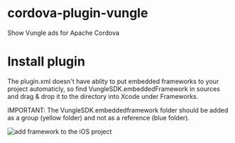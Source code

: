 # cordova-plugin-vungle
Show Vungle ads for Apache Cordova

# Install plugin #

The plugin.xml doesn't have ablity to put embedded frameworks to your project automaticly, so find VungleSDK.embeddedFramework in sources and drag & drop it to the directory into Xcode under Frameworks.

IMPORTANT: The VungleSDK.embeddedframework folder should be added as a group (yellow folder) and not as a reference (blue folder).

![add framework to the iOS project](https://support.vungle.com/hc/en-us/article_attachments/202186160/addFrameworkFolder.gif)